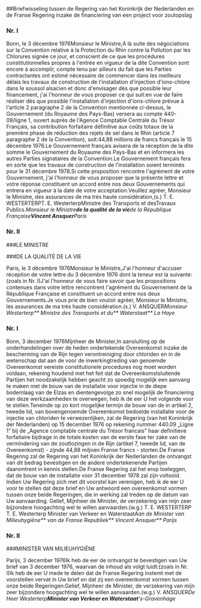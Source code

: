 <meta http-equiv='Content-Type' content='text/html; charset=utf-8' />

##Briefwisseling tussen de Regering van het Koninkrijk der Nederlanden en de Franse Regering inzake de financiering van een project voor zoutopslag

### Nr.  I  

Bonn, le 3 décembre 1976Monsieur le Ministre,A là suite des négociations sur la Convention relative à la Protection du Rhin contre la Pollution par les Chlorures signée ce jour, et conscient de ce que les procédures constitutionnelles propres à l'entrée en vigueur de la dite Convention sont encore à accomplir, compte tenu par ailleurs du fait que les Parties contractantes ont estimé nécessaire de commencer dans les meilleurs délais les travaux de construction de l'installation d'injection d'ions-chlore dans le soussol alsacien et donc d'envisager dès que possible leur financement, j'ai l'honneur de vous proposer ce qui suit:en vue de faire réaliser dès que possible l'installation d'injection d'ions-chlore prévue à l'article 2 paragraphe 2 de la Convention mentionnée ci-dessus, le Gouvernement (du Royaume des Pays-Bas) versera au compte 440-09/ligne 1, ouvert auprès de l'Agence Comptable Centrale du Trésor Français, sa contribution forfaitaire définitive aux coûts totaux de la première phase de réduction des rejets de sel dans le Rhin (article 7 paragraphe 2 de la Convention), soit:44,88 millions de francs français le 15 décembre 1976.Le Gouvernement français avisera de la réception de la dite somme le Gouvernement du Royaume des Pays-Bas et en informera les autres Parties signataires de la Convention.Le Gouvernement français fera en sorte que les travaux de construction de l'installation soient terminés pour le 31 décembre 1978.Si cette proposition rencontre l'agrément de votre Gouvernement, j'ai l'honneur de vous proposer que la présente lettre et votre réponse constituent un accord entre nos deux Gouvernements qui entrera en vigueur à la date de votre acceptation.Veuillez agréer, Monsieur le Ministre, des assurances de ma très haute considération,(s.) T. E. WESTERTERPT. E. WesterterpMinistre des Transports et desTravaux Publics.*Monsieur le Ministre**de la qualité de la vie**de la République Française**Vincent Ansquer**Paris* 

### Nr.  II  

###LE MINISTRE

###DE LA QUALITÉ DE LA VIE

Paris, le 3 décembre 1976Monsieur le Ministre,J'ai l'honneur d'accuser réception de votre lettre du 3 décembre 1976 dont la teneur est la suivante:(zoals in Nr. I)J'ai l'honneur de vous faire savoir que les propositions contenues dans votre lettre rencontrent l'agrément du Gouvernement de la République Française et constituent un accord entre nos deux Gouvernements.Je vous prie de bien vouloir agréer, Monsieur le Ministre, les assurances de ma très haute considération.(s.) V. ANSQUER*Monsieur Westerterp** Ministre des Transports et du** Waterstaat** La Haye*

### Nr.  I  

Bonn, 3 december 1976Mijnheer de Minister,In aansluiting op de onderhandelingen over de heden ondertekende Overeenkomst inzake de bescherming van de Rijn tegen verontreiniging door chloriden en in de wetenschap dat aan de voor de inwerkingtreding van genoemde Overeenkomst vereiste constitutionele procedures nog moet worden voldaan, rekening houdend met het feit dat de Overeenkomstsluitende Partijen het noodzakelijk hebben geacht zo spoedig mogelijk een aanvang te maken met de bouw van de installatie voor injectie in de diepe bodemlaag van de Elzas en dientengevolge zo snel mogelijk de financiering van deze werkzaamheden te overwegen, heb ik de eer U het volgende voor te stellen.Teneinde op zo kort mogelijke termijn de bouw van de in artikel 2, tweede lid, van bovengenoemde Overeenkomst bedoelde installatie voor de injectie van chloriden te verwezenlijken, zal de Regering (van het Koninkrijk der Nederlanden) op 15 december 1976 op rekening nummer 440.09 „Ligne 1” bij de „Agence comptable centrale du Trésor francais” haar definitieve forfaitaire bijdrage in de totale kosten van de eerste fase ter zake van de vermindering van de zoutlozingen in de Rijn (artikel 7, tweede lid, van de Overeenkomst) - zijnde 44,88 miljoen Franse francs - storten.De Franse Regering zal de Regering van het Koninkrijk der Nederlanden de ontvangst van dit bedrag bevestigen en de andere ondertekenende Partijen daaromtrent in kennis stellen.De Franse Regering zal het erop toeleggen, dat de bouw van de installatie voor 31 december 1978 zal zijn voltooid. Indien Uw Regering zich met dit voorstel kan verenigen, heb ik de eer U voor te stellen dat deze brief en Uw antwoord een overeenkomst vormen tussen onze beide Regeringen, die in werking zal treden op de datum van Uw aanvaarding. Gelief, Mijnheer de Minister, de verzekering van mijn zeer bijzondere hoogachting wel te willen aanvaarden.(w.g.) T. E. WESTERTERP T. E. Westerterp Minister van Verkeer en Waterstaat*Aan de Minister van Milieuhygiëne** van de Franse Republiek** Vincent Ansquer** Parijs*

### Nr.  II  

###MINISTER VAN MILIEUHYGIËNE

Parijs, 3 december 1976Ik heb de eer de ontvangst te bevestigen van Uw brief van 3 december 1976, waarvan de inhoud als volgt luidt:(zoals in Nr. I)Ik heb de eer U mede te delen dat de Franse Regering instemt met de voorstellen vervat in Uw brief en dat zij een overeenkomst vormen tussen onze beide Regeringen.Gelief, Mijnheer de Minister, de verzekering van mijn zeer bijzondere hoogachting wel te willen aanvaarden.(w.g.) V. ANSQUER*De Heer Westerterp**Minister van Verkeer en Waterstaat**'s-Gravenhage*
